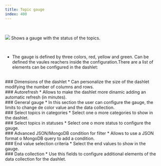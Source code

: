 ```yaml
---
title: Topic gauge
index: 400
---
```


    
<br />

<img src="/static/images/icons/gauge.png" /> Shows a gauge with the status of the topics.

<br />

* The gauge is defined by three colors, red, yellow and green. Can be defined the vaules reachers inside the configuration.There are a list of elements can be configured in the dashlet:

<br />
### Dimensions of the dashlet
* Can personalize the size of the dashlet modifying the number of columns and rows.

<br />
### Autorefresh
* Allows to make the dashlet more dinamic adding an automatic refresh (in minutes).

<br />
### General gauge
* In this section the user can configure the gauge, the limits to change de color value and the data collection.


<br />
### Select topics in categories
* Select one o more categories to show in the dashlet.


<br />
### Select topics in statuses
* Select one o more status to configure the gauge.


<br />
### Advanced JSON/MongoDB condition for filter
* Allows to use a JSON format o MongoDB query to add a condition. 


<br />
### End value selection criteria
* Select the end values to show in the gauge.

<br />
### Data collection
* Use this fields to configure additional elements of the data collection for the dashlet.
